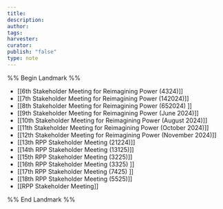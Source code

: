 ```yaml
---
title: 
description: 
author: 
tags: 
harvester: 
curator: 
publish: "false"
type: note
---
```

%% Begin Landmark %%
- [[6th Stakeholder Meeting for Reimagining Power (4324)]]
- [[7th Stakeholder Meeting for Reimagining Power (142024)]]
- [[8th Stakeholder Meeting for Reimagining Power (652024) ]]
- [[9th Stakeholder Meeting for Reimagining Power (June 2024)]]
- [[10th Stakeholder Meeting for Reimagining Power (August 2024)]]
- [[11th Stakeholder Meeting for Reimagining Power (October 2024)]]
- [[12th Stakeholder Meeting for Reimagining Power (November 2024)]]
- [[13th RPP Stakeholder Meeting (21224)]]
- [[14th RPP Stakeholder Meeting (13125)]]
- [[15th RPP Stakeholder Meeting (3225)]]
- [[16th RPP Stakeholder Meeting (3325) ]]
- [[17th RPP Stakeholder Meeting (7425)  ]]
- [[18th RPP Stakeholder Meeting (5525)]]
- [[RPP Stakeholder Meeting]]

%% End Landmark %%
